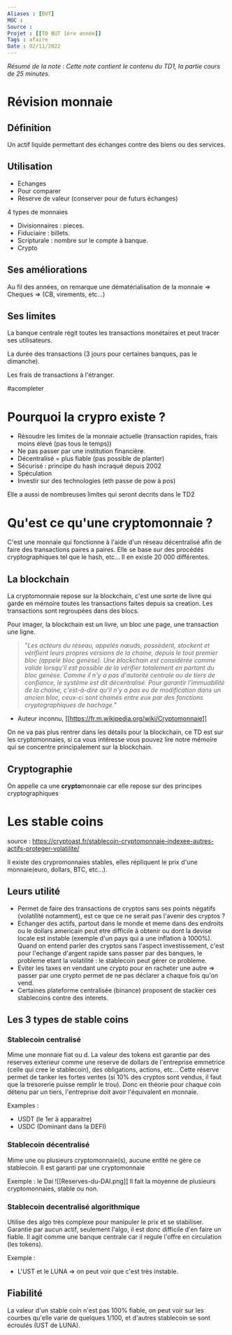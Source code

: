 ```yaml
---
Aliases : [BUT]
MOC :
Source :
Projet : [[TD BUT 1ère année]]
Tags : afaire
Date : 02/11/2022
---
```


*Résumé de la note : Cette note contient le contenu du TD1, la partie cours de 25 minutes.*
# Révision monnaie

## Définition

Un actif liquide permettant des échanges contre des biens ou des services.

## Utilisation

- Echanges
- Pour comparer
- Réserve de valeur (conserver pour de futurs échanges)

4 types de monnaies
- Divisionnaires : pieces.
- Fiduciaire : billets.
- Scripturale : nombre sur le compte à banque.
- Crypto

## Ses améliorations

Au fil des années, on remarque une dématérialisation de la monnaie => Cheques => (CB, virements, etc...)

## Ses limites

La banque centrale régit toutes les transactions monétaires et peut tracer ses utilisateurs.

La durée des transactions (3 jours pour certaines banques, pas le dimanche).

Les frais de transactions à l'étranger.

#acompleter 

# Pourquoi la crypro existe ?

- Résoudre les limites de la monnaie actuelle (transaction rapides, frais moins élevé (pas tous le temps))
- Ne pas passer par une institution financière.
- Décentralisé = plus fiable (pas possible de planter)
- Sécurisé : principe du hash incraqué depuis 2002
- Spéculation
- Investir sur des technologies (eth passe de pow à pos)

Elle a aussi de nombreuses limites qui seront decrits dans le TD2

# Qu'est ce qu'une cryptomonnaie ?

C'est une monnaie qui fonctionne à l'aide d'un réseau décentralisé afin de faire des transactions paires a paires.
Elle se base sur des procédés cryptographiques tel que le hash, etc...
Il en existe 20 000 différentes.

## La blockchain

La cryptomonnaie repose sur la blockchain, c'est une sorte de livre qui garde en mémoire toutes les transactions faites depuis sa creation.
Les transactions sont regroupées dans des blocs. 

Pour imager, la blockchain est un livre, un bloc une page, une transaction une ligne.

> "*Les acteurs du réseau, appelés nœuds, possèdent, stockent et vérifient leurs propres versions de la chaine, depuis le tout premier bloc (appelé bloc genèse). Une blockchain est considérée comme valide lorsqu’il est possible de la vérifier totalement en partant du bloc genèse. Comme il n'y a pas d'autorité centrale ou de tiers de confiance, le système est dit décentralisé. Pour garantir l'immuabilité de la chaine, c'est-à-dire qu'il n'y a pas eu de modification dans un ancien bloc, ceux-ci sont chainés entre eux par des fonctions cryptographiques de hachage.*"

- Auteur inconnu, [[https://fr.m.wikipedia.org/wiki/Cryptomonnaie]]

On ne va pas plus rentrer dans les détails pour la blockchain, ce TD est sur les cryptomonnaies, si ca vous intéresse vous pouvez lire notre mémoire qui se concentre principalement sur la blockchain.

## Cryptographie

On appelle ca une **crypto**monnaie car elle repose sur des principes cryptographiques

# Les stable coins

source : https://cryptoast.fr/stablecoin-cryptomonnaie-indexee-autres-actifs-proteger-volatilite/

Il existe des crypromonnaies stables, elles répliquent le prix d'une monnaie(euro, dollars, BTC, etc...).

## Leurs utilité

- Permet de faire des transactions de cryptos sans ses points négatifs (volatilité notamment), est ce que ce ne serait pas l'avenir des cryptos ?
- Echanger des actifs, partout dans le monde et meme dans des endroits ou le dollars americain peut etre difficile à obtenir ou dont la devise locale est instable (exemple d'un pays qui a une inflation à 1000%). Quand on entend parler des cryptos sans l'aspect investissement, c'est pour l'echange d'argent rapide sans passer par des banques, le probleme etant la volatilité : le stablecoin peut gérer ce probleme.
- Eviter les taxes en vendant une crypto pour en racheter une autre => passer par une crypto permet de ne pas déclarer a chaque fois qu'on vend.
- Certaines plateforme centralisée (binance) proposent de stacker ces stablecoins contre des interets.


## Les 3 types de stable coins

### Stablecoin centralisé

Mime une monnaie fiat ou d.
La valeur des tokens est garantie par des reserves exterieur comme une reserve de dollars de l'entreprise emmetrice (celle qui cree le stablecoin), des obligations, actions, etc...
Cette réserve permet de tanker les fortes ventes (si 10% des cryptos sont vendus, il faut que la tresorerie puisse remplir le trou). Donc en théorie pour chaque coin détenu par un tiers, l'entreprise doit avoir l'équivalent en monnaie.

Examples :
- USDT (le 1er à apparaitre)
- USDC (Dominant dans la DEFI)

### Stablecoin décentralisé

Mime une ou plusieurs cryptomonnaie(s), aucune entité ne gère ce stablecoin.
Il est garanti par une cryptomonnaie

Exemple : le Dai
![[Reserves-du-DAI.png]]
Il fait la moyenne de plusieurs cryptomonnaies, stable ou non.


### Stablecoin decentralisé algorithmique

Utilise des algo très complexe pour manipuler le prix et se stabiliser.
Garantie par aucun actif, seulement l'algo, il est donc difficile d'en faire un fiable.
Il agit comme une banque centrale car il regule l'offre en circulation (les tokens).

Exemple :
- L'UST et le LUNA => on peut voir que c'est très instable.


## Fiabilité

La valeur d'un stable coin n'est pas 100% fiable, on peut voir sur les courbes qu'elle varie de quelques 1/100, et d'autres stablecoin se sont écroulés (UST de LUNA).






